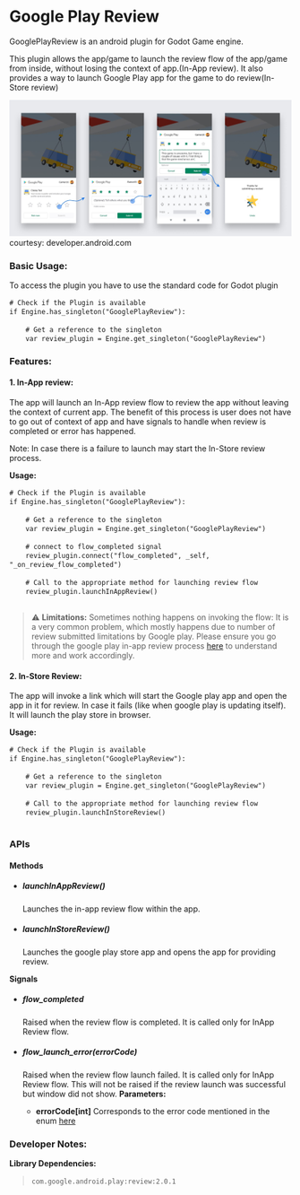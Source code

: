 # Google Play Review 

GooglePlayReview is an android plugin for Godot Game engine.

This plugin allows the app/game to launch the review flow of the app/game 
from inside, without losing the context of app.(In-App review).
It also provides a way to launch Google Play app for the game to do review(In-Store review) 

![Review Flow](../../assets/review-flow.jpg)
courtesy: developer.android.com
### Basic Usage:

To access the plugin you have to use the standard code for Godot plugin

```gdscript
# Check if the Plugin is available
if Engine.has_singleton("GooglePlayReview"):

    # Get a reference to the singleton
    var review_plugin = Engine.get_singleton("GooglePlayReview")    
```

### Features:

#### 1. In-App review:

The app will launch an In-App review flow to review the app without leaving the context of current app. The benefit of this process is user does not have to go out of context of app and have signals to handle when review is completed or error has happened.

Note: In case there is a failure to launch may start the In-Store review process.

**Usage:**

```gdscript
# Check if the Plugin is available
if Engine.has_singleton("GooglePlayReview"):

    # Get a reference to the singleton
    var review_plugin = Engine.get_singleton("GooglePlayReview")

    # connect to flow_completed signal
    review_plugin.connect("flow_completed", _self, "_on_review_flow_completed")

    # Call to the appropriate method for launching review flow
    review_plugin.launchInAppReview()
    
```

> ⚠️ **Limitations:**
> Sometimes nothing happens on invoking the flow:
> It is a very common problem, which mostly happens due to number of review submitted limitations by Google play. Please ensure you go through the google play in-app review process [here](https://developer.android.com/guide/playcore/in-app-review) to understand more and work accordingly.



#### 2. In-Store Review:
The app will invoke a link which will start the Google play app and open the app in it for review. In case it fails (like when google play is updating itself). It will launch the play store in browser.

**Usage:**

```gdscript
# Check if the Plugin is available
if Engine.has_singleton("GooglePlayReview"):

    # Get a reference to the singleton
    var review_plugin = Engine.get_singleton("GooglePlayReview")

    # Call to the appropriate method for launching review flow
    review_plugin.launchInStoreReview()
    
```

### APIs

#### Methods

- ##### launchInAppReview()
  Launches the in-app review flow within the app.

  
- ##### launchInStoreReview()
   Launches the google play store app and opens the app for providing review.
    
 

**Signals**
  - ##### flow_completed
    Raised when the review flow is completed. It is called only for InApp Review flow.

  - ##### flow_launch_error(errorCode)
    Raised when the review flow launch failed. It is called only for InApp Review flow. This will not be raised if the review launch was successful but window did not show.
    **Parameters:**
    - **errorCode[int]** Corresponds to the error code mentioned in the enum [here](https://developer.android.com/reference/com/google/android/play/core/review/model/ReviewErrorCode.html)
    

### Developer Notes:

**Library Dependencies:**
>    `com.google.android.play:review:2.0.1`
  